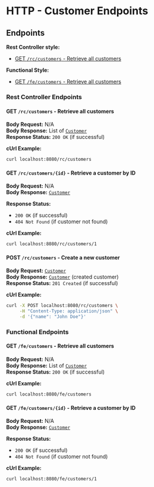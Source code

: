 # HTTP - Customer Endpoints

## Endpoints

**Rest Controller style:**

- [GET `/rc/customers` - Retrieve all customers](#GET-rccustomers---retrieve-all-customers)

**Functional Style:**

- [GET `/fe/customers` - Retrieve all customers](#GET-fecustomers---retrieve-all-customers)

### Rest Controller Endpoints

#### GET `/rc/customers` - Retrieve all customers

**Body Request:** N/A\
**Body Response:** List of [`Customer`][CustomerEntity]\
**Response Status:** `200 OK` (if successful)

**cUrl Example:**

```bash
curl localhost:8080/rc/customers
```

#### GET `/rc/customers/{id}` - Retrieve a customer by ID

**Body Request:** N/A\
**Body Response:** [`Customer`][CustomerEntity]

**Response Status:**
- `200 OK` (if successful)
- `404 Not Found` (if customer not found)

**cUrl Example:**

```bash
curl localhost:8080/rc/customers/1
```

#### POST `/rc/customers` - Create a new customer

**Body Request:** [`Customer`][CustomerEntity]\
**Body Response:** [`Customer`][CustomerEntity] (created customer)\
**Response Status:** `201 Created` (if successful)

**cUrl Example:**

```bash
curl -X POST localhost:8080/rc/customers \
     -H "Content-Type: application/json" \
     -d '{"name": "John Doe"}'
```

### Functional Endpoints

#### GET `/fe/customers` - Retrieve all customers

**Body Request:** N/A\
**Body Response:** List of [`Customer`][CustomerEntity]\
**Response Status:** `200 OK` (if successful)

**cUrl Example:**

```bash
curl localhost:8080/fe/customers
```

#### GET `/fe/customers/{id}` - Retrieve a customer by ID

**Body Request:** N/A\
**Body Response:** [`Customer`][CustomerEntity]

**Response Status:**

- `200 OK` (if successful)
- `404 Not Found` (if customer not found)

**cUrl Example:**

```bash
curl localhost:8080/fe/customers/1
```


[CustomerEntity]: ./Customer.kt

